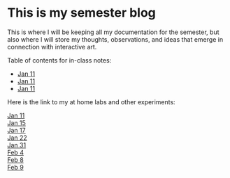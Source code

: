 # This is my semester blog

This is where I will be keeping all my documentation for the semester, but also where I will store my thoughts, observations, and ideas that emerge in connection with interactive art.

Table of contents for in-class notes:

- [Jan 11](20230111_classnotes.md)
- [Jan 11](20230111_classnotes.md)
- [Jan 11](20230111_classnotes.md)

Here is the link to my at home labs and other experiments:

[Jan 11](20230111_classmeeting.html)  
[Jan 15](20230115_athomekit1.html)  
[Jan 17](20230117_athomekit2.html)  
[Jan 22](20230122_athomekit3.html)  
[Jan 31](20230131_athomekit3and4.html)  
[Feb 4](20230204_athomekit4B.html)  
[Feb 8](20230208_athomekit5A.html)  
[Feb 9](20230209_athomekit5b.html)  

